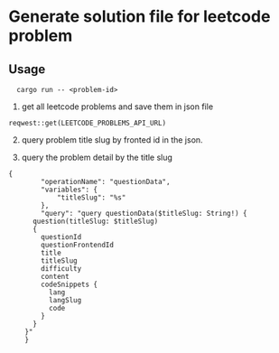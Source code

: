 # Generate solution file for leetcode problem

## Usage
```
  cargo run -- <problem-id>
```

1. get all leetcode problems and save them in json file
```
reqwest::get(LEETCODE_PROBLEMS_API_URL)
```

2. query problem title slug by fronted id in the json.


3. query the problem detail by the title slug
```
{
		"operationName": "questionData",
		"variables": {
			"titleSlug": "%s"
		},
		"query": "query questionData($titleSlug: String!) {
      question(titleSlug: $titleSlug) 
      {
        questionId  
        questionFrontendId 
        title 
        titleSlug 
        difficulty 
        content 
        codeSnippets {      
          lang      
          langSlug   
          code   
        }
      }
    }"
	}
```
